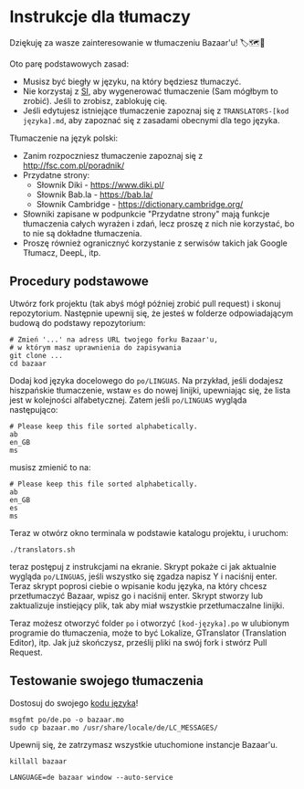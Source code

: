 # Instrukcje dla tłumaczy

Dziękuję za wasze zainteresowanie w tłumaczeniu Bazaar'u! 🏷️🗺️💜

Oto parę podstawowych zasad:
* Musisz być biegły w języku, na który będziesz tłumaczyć.
* Nie korzystaj z [SI](https://pl.wikipedia.org/wiki/Sztuczna_inteligencja), aby wygenerować tłumaczenie (Sam mógłbym to zrobić).
  Jeśli to zrobisz, zablokuję cię.
* Jeśli edytujesz istniejące tłumaczenie zapoznaj się z `TRANSLATORS-[kod języka].md`, aby zapoznać się z zasadami obecnymi dla tego języka.

Tłumaczenie na język polski:
* Zanim rozpoczniesz tłumaczenie zapoznaj się z http://fsc.com.pl/poradnik/
* Przydatne strony:
  - Słownik Diki - https://www.diki.pl/
  - Słownik Bab.la - https://bab.la/
  - Słownik Cambridge - https://dictionary.cambridge.org/
* Słowniki zapisane w podpunkcie "Przydatne strony" mają funkcje tłumaczenia całych wyrażen i zdań, lecz proszę z nich nie korzystać, bo to nie są dokładne tłumaczenia.
* Proszę również ogranicznyć korzystanie z serwisów takich jak Google Tłumacz, DeepL, itp.
  
## Procedury podstawowe

Utwórz fork projektu (tak abyś mógł później zrobić pull request) i skonuj repozytorium.
Następnie upewnij się, że jesteś w folderze odpowiadającym budową do podstawy repozytorium:

```
# Zmień '...' na adress URL twojego forku Bazaar'u,
# w którym masz uprawnienia do zapisywania
git clone ...
cd bazaar
```

Dodaj kod języka docelowego do `po/LINGUAS`. Na przykład, jeśli dodajesz
hiszpańskie tłumaczenie, wstaw `es` do nowej linijki, upewniając się, że
lista jest w kolejności alfabetycznej. Zatem jeśli `po/LINGUAS` wygląda
następująco:

```
# Please keep this file sorted alphabetically.
ab
en_GB
ms
```

musisz zmienić to na:

```
# Please keep this file sorted alphabetically.
ab
en_GB
es
ms
```

Teraz w otwórz okno terminala w podstawie katalogu projektu,
i uruchom:
```
./translators.sh
```

teraz postępuj z instrukcjami na ekranie.
Skrypt pokaże ci jak aktualnie wygląda `po/LINGUAS`, jeśli wszystko się zgadza
napisz Y i naciśnij enter. Teraz skrypt poprosi ciebie o wpisanie kodu języka,
na który chcesz przetłumaczyć Bazaar, wpisz go i naciśnij enter. Skrypt
stworzy lub zaktualizuje instiejący plik, tak aby miał wszystkie przetłumaczalne
linijki.

Teraz możesz otworzyć folder `po` i otworzyć `[kod-języka].po` w ulubionym programie do
tłumaczenia, może to być Lokalize, GTranslator (Translation Editor), itp.
Jak już skończysz, prześlij pliki na swój fork i stwórz Pull Request.


## Testowanie swojego tłumaczenia

Dostosuj do swojego [kodu języka](https://en.wikipedia.org/wiki/List_of_ISO_639_language_codes)!

```
msgfmt po/de.po -o bazaar.mo
sudo cp bazaar.mo /usr/share/locale/de/LC_MESSAGES/
```

Upewnij się, że zatrzymasz wszystkie utuchomione instancje Bazaar'u.

```
killall bazaar
```

```
LANGUAGE=de bazaar window --auto-service
```
